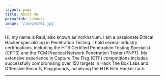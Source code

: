 ```yaml
---
layout: page
title: About Me
permalink: /about/
image: '/images/01.jpg'
---
```

Hi, my name is Raúl, also known as Vorkharium. I am a passionate Ethical Hacker specializing in Penetration Testing. I hold several industry certifications, including the HTB Certified Penetration Testing Specialist (CPTS) and the TCM Practical Network Penetration Tester (PNPT). My extensive experience in Capture The Flag (CTF) competitions includes successfully compromising over 150 targets in Hack The Box Labs and Offensive Security Playgrounds, achieving the HTB Elite Hacker rank.
<hr>